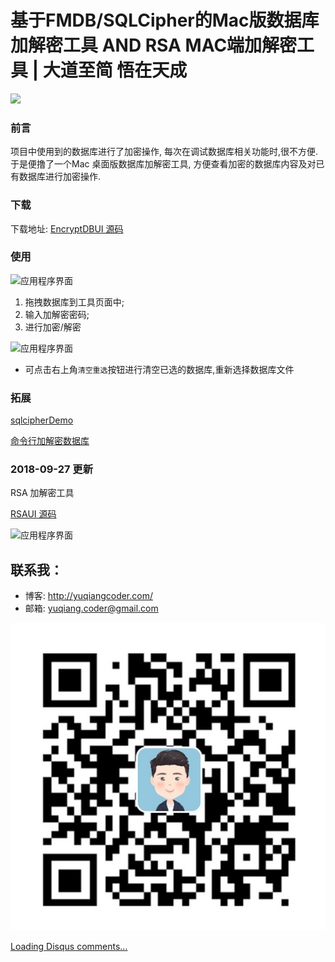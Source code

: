 # 基于FMDB/SQLCipher的Mac版数据库加解密工具 AND RSA MAC端加解密工具 \| 大道至简 悟在天成

![](http://yuqiangcoder.com/assets/postImages/ios/201807/1.svg)

### 前言 <a id="&#x524D;&#x8A00;"></a>

项目中使用到的数据库进行了加密操作, 每次在调试数据库相关功能时,很不方便. 于是便撸了一个Mac 桌面版数据库加解密工具, 方便查看加密的数据库内容及对已有数据库进行加密操作.

### 下载 <a id="&#x4E0B;&#x8F7D;"></a>

下载地址: [EncryptDBUI 源码](https://github.com/YQqiang/EncryptDBUI)

### 使用 <a id="&#x4F7F;&#x7528;"></a>

![&#x5E94;&#x7528;&#x7A0B;&#x5E8F;&#x754C;&#x9762;](http://yuqiangcoder.com/assets/postImages/ios/201807/1.png)

1. 拖拽数据库到工具页面中;
2. 输入加解密密码;
3. 进行加密/解密

![&#x5E94;&#x7528;&#x7A0B;&#x5E8F;&#x754C;&#x9762;](http://yuqiangcoder.com/assets/postImages/ios/201807/2.png)

* 可点击右上角`清空重选`按钮进行清空已选的数据库,重新选择数据库文件

### 拓展 <a id="&#x62D3;&#x5C55;"></a>

[sqlcipherDemo](https://github.com/zhengbomo/sqlcipherDemo)

[命令行加解密数据库](https://www.zetetic.net/sqlcipher/sqlcipher-api/#sqlcipher_export)

### 2018-09-27 更新 <a id="2018-09-27-&#x66F4;&#x65B0;"></a>

RSA 加解密工具

[RSAUI 源码](https://github.com/YQqiang/RSAUI)

![&#x5E94;&#x7528;&#x7A0B;&#x5E8F;&#x754C;&#x9762;](http://yuqiangcoder.com/assets/postImages/ios/201807/3.png)

## 联系我： <a id="&#x8054;&#x7CFB;&#x6211;"></a>

* 博客: http://yuqiangcoder.com/
* 邮箱: yuqiang.coder@gmail.com

![](../.gitbook/assets/qrcode.jpg)

[Loading Disqus comments...](http://disqus.com)

